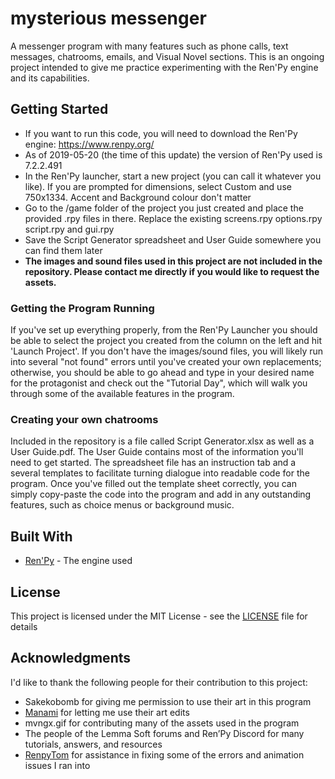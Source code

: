 # mysterious messenger
A messenger program with many features such as phone calls, text messages, chatrooms, emails, and Visual Novel sections. This is an ongoing project intended to give me practice experimenting with the Ren'Py engine and its capabilities. 

## Getting Started

* If you want to run this code, you will need to download the Ren'Py engine: https://www.renpy.org/
* As of 2019-05-20 (the time of this update) the version of Ren'Py used is 7.2.2.491
* In the Ren'Py launcher, start a new project (you can call it whatever you like). If you are prompted for dimensions, select Custom and use 750x1334. Accent and Background colour don't matter
* Go to the /game folder of the project you just created and place the provided .rpy files in there. Replace the existing screens.rpy options.rpy script.rpy and gui.rpy
* Save the Script Generator spreadsheet and User Guide somewhere you can find them later
* **The images and sound files used in this project are not included in the repository. Please contact me directly if you would like to request the assets.**


### Getting the Program Running

If you've set up everything properly, from the Ren'Py Launcher you should be able to select the project you created from the column on the left and hit 'Launch Project'. If you don't have the images/sound files, you will likely run into several "not found" errors until you've created your own replacements; otherwise, you should be able to go ahead and type in your desired name for the protagonist and check out the "Tutorial Day", which will walk you through some of the available features in the program.

### Creating your own chatrooms

Included in the repository is a file called Script Generator.xlsx as well as a User Guide.pdf. The User Guide contains most of the information you'll need to get started. The spreadsheet file has an instruction tab and a several templates to facilitate turning dialogue into readable code for the program. Once you've filled out the template sheet correctly, you can simply copy-paste the code into the program and add in any outstanding features, such as choice menus or background music. 


## Built With

* [Ren'Py](https://www.renpy.org/) - The engine used


## License

This project is licensed under the MIT License - see the [LICENSE](LICENSE) file for details

## Acknowledgments

I'd like to thank the following people for their contribution to this project:
* Sakekobomb for giving me permission to use their art in this program
* [Manami](https://saeran-sexual.tumblr.com) for letting me use their art edits
* mvngx.gif for contributing many of the assets used in the program
* The people of the Lemma Soft forums and Ren’Py Discord for many tutorials, answers, and resources
* [RenpyTom](https://github.com/renpytom) for assistance in fixing some of the errors and animation issues I ran into
